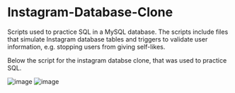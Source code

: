 # Instagram-Database-Clone

Scripts used to practice SQL in a MySQL database. The scripts include files that simulate Instagram database tables and triggers to validate user information, e.g. stopping users from giving self-likes.

Below the script for the instagram databse clone, that was used to practice SQL.

![image](https://user-images.githubusercontent.com/102123401/169633954-44a5bcf9-2bdb-4418-aef7-38d27112dcb5.png)
![image](https://user-images.githubusercontent.com/102123401/169634027-51131d8c-d40c-4057-be43-7570dd254919.png)


